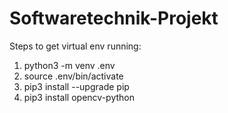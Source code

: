 # Softwaretechnik-Projekt


Steps to get virtual env running: 
  1. python3 -m venv .env
  2. source .env/bin/activate
  3. pip3 install --upgrade pip
  4. pip3 install opencv-python
